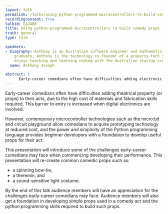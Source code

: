 ```yaml
---
layout: talk
permalink: /talks/using-python-programmed-microcontrollers-to-build-comedy-props
recordingconsent: true
talkid: EAJAB8
title: Using python-programmed microcontrollers to build comedy props
track: general
type: talk

speakers:
- biography: Anthony is an Australian software engineer and mathematician. As an MBT
    graduate, Anthony is the technology co-founder of a property-tech startup and
    enjoys teaching and learning coding with the Australian startup scene.
  name: Anthony Joseph

abstract: | 
      Early-career comedians often have difficulties adding electronic props to their acts, due to the high cost of materials and fabrication skills required. This talk will recreate several props used in comedic performances, showing the code and components used.
---
```


Early-career comedians often have difficulties adding theatrical property (or props) to their acts, due to the high cost of materials and fabrication skills required. This barrier to entry is increased when digital electronics are involved.

However, contemporary microcontroller technologies such as the micro:bit and circuit playground allow comedians to acquire prototyping technology at reduced cost, and the power and simplicity of the Python programming language provides beginner developers with a foundation to develop useful props for their act.

This presentation will introduce some of the challenges early-career comedians may face when commencing developing their performance. This presentation will re-create common comedic props such as:
- a spinning bow-tie,
- a theremin, and
- a sound-sensitive light costume.

By the end of this talk audience members will have an appreciation for the challenges early-career comedians may face. Audience members will also get a foundation in developing simple props used in a comedy act and the python programming skills required to build such props.
